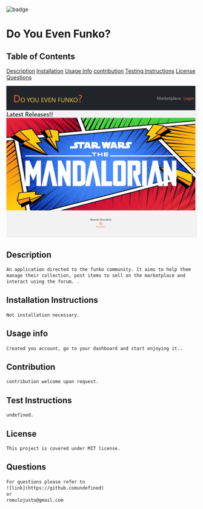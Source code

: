 ![badge](https://img.shields.io/static/v1?label=license&message=MIT&color=<green>)

# Do You Even Funko?


    
    

## Table of Contents
    
[Description](#description)
[Installation](#installation-instructions)
[Usage Info](#usage-info)
[contribution](#contribution)
[Testing Instructions](#test-instructions)
[License](#license)
[Questions](#questions)
    
![Screenshot](./client/public/website.png)
## Description
    An application directed to the funko community. It aims to help them manage their collection, post items to sell on the marketplace and interact using the forum. .

## Installation Instructions
    Not installation necessary.

## Usage info
    Created you account, go to your dashboard and start enjoying it..

## Contribution
    contribution welcome upon request.

## Test Instructions
    undefined.    

## License
    This project is covered under MIT license.

## Questions
    For questions please refer to 
    ![link](https://github.comundefined)  
    or
    romulojusto@gmail.com
    
